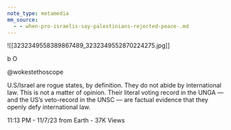 ```yaml
---
note_type: metamedia
mm_source:
  - - when-pro-israelis-say-palestinians-rejected-peace-.md
---
```


![[3232349558389867489_3232349552870224275.jpg]]

b O

@wokestethoscope

U.S/Israel are rogue states, by definition. They
do not abide by international law. This is not a
matter of opinion. Their literal voting record in
the UNGA — and the US’s veto-record in the
UNSC — are factual evidence that they openly
defy international law.

11:13 PM - 11/7/23 from Earth - 37K Views

